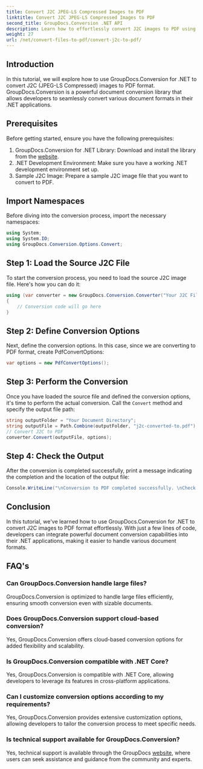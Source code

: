 ```yaml
---
title: Convert J2C JPEG-LS Compressed Images to PDF
linktitle: Convert J2C JPEG-LS Compressed Images to PDF
second_title: GroupDocs.Conversion .NET API
description: Learn how to effortlessly convert J2C images to PDF using GroupDocs.Conversion for .NET, streamlining your document handling process.
weight: 27
url: /net/convert-files-to-pdf/convert-j2c-to-pdf/
---
```

## Introduction
In this tutorial, we will explore how to use GroupDocs.Conversion for .NET to convert J2C (JPEG-LS Compressed) images to PDF format. GroupDocs.Conversion is a powerful document conversion library that allows developers to seamlessly convert various document formats in their .NET applications.
## Prerequisites
Before getting started, ensure you have the following prerequisites:
1. GroupDocs.Conversion for .NET Library: Download and install the library from the [website](https://releases.groupdocs.com/conversion/net/).
2. .NET Development Environment: Make sure you have a working .NET development environment set up.
3. Sample J2C Image: Prepare a sample J2C image file that you want to convert to PDF.

## Import Namespaces
Before diving into the conversion process, import the necessary namespaces:
```csharp
using System;
using System.IO;
using GroupDocs.Conversion.Options.Convert;
```
## Step 1: Load the Source J2C File
To start the conversion process, you need to load the source J2C image file. Here's how you can do it:
```csharp
using (var converter = new GroupDocs.Conversion.Converter("Your J2C File Path"))
{
    // Conversion code will go here
}
```
## Step 2: Define Conversion Options
Next, define the conversion options. In this case, since we are converting to PDF format, create PdfConvertOptions:
```csharp
var options = new PdfConvertOptions();
```
## Step 3: Perform the Conversion
Once you have loaded the source file and defined the conversion options, it's time to perform the actual conversion. Call the `Convert` method and specify the output file path:
```csharp
string outputFolder = "Your Document Directory";
string outputFile = Path.Combine(outputFolder, "j2c-converted-to.pdf");
// Convert J2C to PDF
converter.Convert(outputFile, options);
```
## Step 4: Check the Output
After the conversion is completed successfully, print a message indicating the completion and the location of the output file:
```csharp
Console.WriteLine("\nConversion to PDF completed successfully. \nCheck output in {0}", outputFolder);
```

## Conclusion
In this tutorial, we've learned how to use GroupDocs.Conversion for .NET to convert J2C images to PDF format effortlessly. With just a few lines of code, developers can integrate powerful document conversion capabilities into their .NET applications, making it easier to handle various document formats.
## FAQ's
### Can GroupDocs.Conversion handle large files?
GroupDocs.Conversion is optimized to handle large files efficiently, ensuring smooth conversion even with sizable documents.
### Does GroupDocs.Conversion support cloud-based conversion?
Yes, GroupDocs.Conversion offers cloud-based conversion options for added flexibility and scalability.
### Is GroupDocs.Conversion compatible with .NET Core?
Yes, GroupDocs.Conversion is compatible with .NET Core, allowing developers to leverage its features in cross-platform applications.
### Can I customize conversion options according to my requirements?
Yes, GroupDocs.Conversion provides extensive customization options, allowing developers to tailor the conversion process to meet specific needs.
### Is technical support available for GroupDocs.Conversion?
Yes, technical support is available through the GroupDocs [website](https://forum.groupdocs.com/c/conversion/11), where users can seek assistance and guidance from the community and experts.
